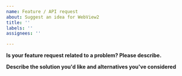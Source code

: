 ```yaml
---
name: Feature / API request
about: Suggest an idea for WebView2
title: ''
labels: ''
assignees: ''

---
```


**Is your feature request related to a problem? Please describe.**
<!--
    A clear and concise description of what the problem is. Ex. I'm always frustrated when [...]
  -->

**Describe the solution you'd like and alternatives you've considered**
<!--
    A clear and concise description of what you want to happen. This may include:
    - Description of what API need to be added or changed.
    - Does this API already exist in another WebView-like product? (CEF, WebBrowser, etc.)
    - Code that shows the surface area of the API.
    - Code that shows real world scenarios, and how they would otherwise be handled.
    - Details showing the usage/consumption of the proposed new API, and alternatives (e.g. not having this API).
    - Any other context or screenshots about the feature request here.
  -->
